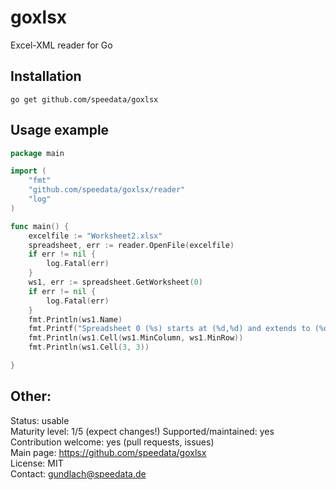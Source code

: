 goxlsx
======

Excel-XML reader for Go

Installation
------------
    go get github.com/speedata/goxlsx


Usage example
-------------
````go
package main

import (
    "fmt"
    "github.com/speedata/goxlsx/reader"
    "log"
)

func main() {
    excelfile := "Worksheet2.xlsx"
    spreadsheet, err := reader.OpenFile(excelfile)
    if err != nil {
        log.Fatal(err)
    }
    ws1, err := spreadsheet.GetWorksheet(0)
    if err != nil {
        log.Fatal(err)
    }
    fmt.Println(ws1.Name)
    fmt.Printf("Spreadsheet 0 (%s) starts at (%d,%d) and extends to (%d,%d)\n", ws1.Name, ws1.MinColumn, ws1.MinRow, ws1.MaxColumn, ws1.MaxRow)
    fmt.Println(ws1.Cell(ws1.MinColumn, ws1.MinRow))
    fmt.Println(ws1.Cell(3, 3))

}
````

Other:
-----

Status: usable<br>
Maturity level: 1/5 (expect changes!)
Supported/maintained: yes<br>
Contribution welcome: yes (pull requests, issues)<br>
Main page: https://github.com/speedata/goxlsx<br>
License: MIT<br>
Contact: gundlach@speedata.de<br>
